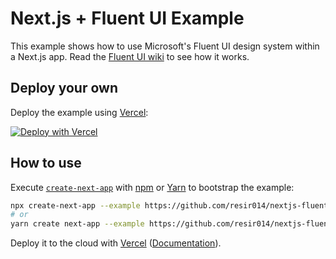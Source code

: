 # Next.js + Fluent UI Example

This example shows how to use Microsoft's Fluent UI design system within a Next.js app. Read the [Fluent UI wiki](https://github.com/microsoft/fluentui/wiki/Server-side-rendering-and-browserless-testing) to see how it works.

## Deploy your own

Deploy the example using [Vercel](https://vercel.com):

[![Deploy with Vercel](https://vercel.com/button)](https://vercel.com/import/project?template=https://github.com/heyAyushh/nextjs-with-fluentui)

## How to use

Execute [`create-next-app`](https://github.com/vercel/next.js/tree/canary/packages/create-next-app) with [npm](https://docs.npmjs.com/cli/init) or [Yarn](https://yarnpkg.com/lang/en/docs/cli/create/) to bootstrap the example:

```bash
npx create-next-app --example https://github.com/resir014/nextjs-fluentui-quickstart with-fluentui-app
# or
yarn create next-app --example https://github.com/resir014/nextjs-fluentui-quickstart with-fluentui-app
```

Deploy it to the cloud with [Vercel](https://vercel.com/import?filter=next.js&utm_source=github&utm_medium=readme&utm_campaign=next-example) ([Documentation](https://nextjs.org/docs/deployment)).

